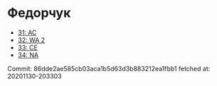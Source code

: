 # Федорчук
- [31: AC](31.md)
- [32: WA 2](32.md)
- [33: CE](33.md)
- [34: NA](34.md)

Commit: 86dde2ae585cb03aca1b5d63d3b883212ea1fbb1
 fetched at: 20201130-203303
